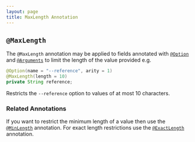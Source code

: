 ```yaml
---
layout: page
title: MaxLength Annotation
---
```


## `@MaxLength`

The `@MaxLength` annotation may be applied to fields annotated with [`@Option`](option.html) and [`@Arguments`](arguments.html) to limit the length of the value provided e.g.

```java
@Option(name = "--reference", arity = 1)
@MaxLength(length = 10)
private String reference;
```

Restricts the `--reference` option to values of at most 10 characters.

### Related Annotations

If you want to restrict the minimum length of a value then use the [`@MinLength`](min-length.html) annotation.  For exact length restrictions use the [`@ExactLength`](exact-length.html) annotation.